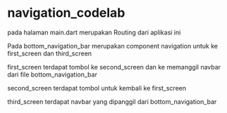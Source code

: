 # navigation_codelab

pada halaman main.dart
merupakan Routing dari aplikasi ini


Pada bottom_navigation_bar 
merupakan component navigation untuk ke first_screen dan third_screen

first_screen terdapat tombol ke second_screen dan ke memanggil navbar dari file bottom_navigation_bar

second_screen terdapat tombol untuk kembali ke first_screen

third_screen terdapat navbar yang dipanggil dari bottom_navigation_bar
